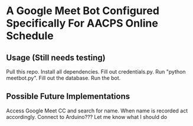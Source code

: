 # A Google Meet Bot Configured Specifically For AACPS Online Schedule
## Usage (Still needs testing)
Pull this repo. Install all dependencies. Fill out credentials.py. Run "python meetbot.py". Fill out the database. Run the bot.
## Possible Future Implementations
Access Google Meet CC and search for name. When name is recorded act accordingly. Connect to Arduino??? Let me know what I should do

